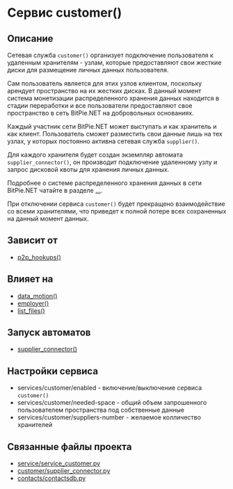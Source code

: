 # Сервис customer()


## Описание
Сетевая служба `customer()` организует подключение пользователя к удаленным хранителям - узлам,
которые предоставляют свои жесткие диски для размещение личных данных пользователя.

Сам пользователь является для этих узлов клиентом, поскольку арендует пространство на их жестких дисках.
В данный момент система монетизации распределенного хранения данных находится в стадии переработки и 
все пользователи предоставляют свое пространство в сеть BitPie.NET на добровольных основаниях.

Каждый участник сети BitPie.NET может выступать и как хранитель и как клиент.
Пользователь сможет разместить свои данные лишь на тех узлах, у которых
постоянно активна сетевая служба `supplier()`.

Для каждого хранителя будет создан экземпляр автомата `supplier_connector()`, он
производит подключение удаленному узлу и запрос дисковой квоты для хранения личных данных.

Подробнее о системе распределенного хранения данных в сети BitPie.NET чатайте в разделе [...](...).

При отключении сервиса `customer()` будет прекращено взаимодействие со всеми хранителями, что приведет
к полной потере всех сохраненных на данный момент данных.


## Зависит от
* [p2p_hookups()](services/service_p2p_hookups.md)


## Влияет на
* [data_motion()](services/service_data_sender.md)
* [employer()](services/service_fire_hire.md)
* [list_files()](services/service_list_files.md)


## Запуск автоматов
* [supplier_connector()](customer/supplier_connector.md)


## Настройки сервиса
* services/customer/enabled - включение/выключение сервиса `customer()`
* services/customer/needed-space - общий объем запрошенного пользователем пространства под собственные данные 
* services/customer/suppliers-number - желаемое колличество хранителей


## Связанные файлы проекта
* [service/service_customer.py](services/service_customer.py)
* [customer/supplier_connector.py](customer/supplier_connector.py)
* [contacts/contactsdb.py](contacts/contactsdb.py)


